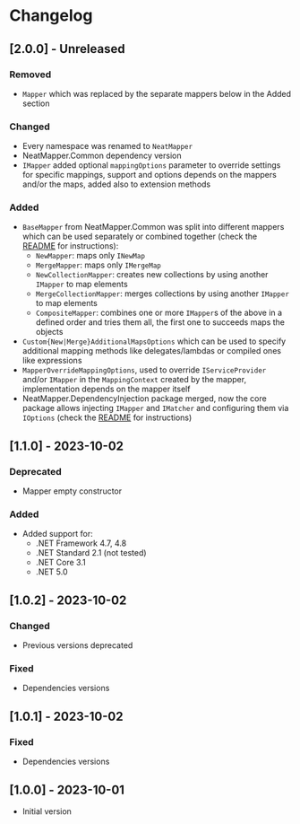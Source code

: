 # Changelog

## [2.0.0] - Unreleased

### Removed

- `Mapper` which was replaced by the separate mappers below in the Added section

### Changed

- Every namespace was renamed to `NeatMapper`
- NeatMapper.Common dependency version
- `IMapper` added optional `mappingOptions` parameter to override settings for specific mappings,
support and options depends on the mappers and/or the maps, added also to extension methods

### Added

- `BaseMapper` from NeatMapper.Common was split into different mappers which can be used separately or combined together (check the [README](https://github.com/Xriuk/NeatMapper/blob/main/src/NeatMapper/README.md) for instructions):
   - `NewMapper`: maps only `INewMap`
   - `MergeMapper`: maps only `IMergeMap`
   - `NewCollectionMapper`: creates new collections by using another `IMapper` to map elements
   - `MergeCollectionMapper`: merges collections by using another `IMapper` to map elements
   - `CompositeMapper`: combines one or more `IMapper`s of the above in a defined order and tries them all, the first one to succeeds maps the objects
- `Custom{New|Merge}AdditionalMapsOptions` which can be used to specify additional mapping methods like delegates/lambdas or compiled ones like expressions
- `MapperOverrideMappingOptions`, used to override `IServiceProvider` and/or `IMapper` in the `MappingContext` created by the mapper, implementation depends on the mapper itself
- NeatMapper.DependencyInjection package merged, now the core package allows injecting `IMapper` and `IMatcher` and configuring them via `IOptions` (check the [README](https://github.com/Xriuk/NeatMapper/blob/main/src/NeatMapper/README.md) for instructions)

## [1.1.0] - 2023-10-02

### Deprecated

- Mapper empty constructor

### Added

- Added support for:
  - .NET Framework 4.7, 4.8
  - .NET Standard 2.1 (not tested)
  - .NET Core 3.1
  - .NET 5.0

## [1.0.2] - 2023-10-02

### Changed

- Previous versions deprecated

### Fixed

- Dependencies versions

## [1.0.1] - 2023-10-02

### Fixed

- Dependencies versions

## [1.0.0] - 2023-10-01

- Initial version